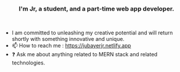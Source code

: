 ### <div align="center">I'm Jr, a student, and a part-time web app developer.</div> 
<br/>  
 
  
- I am committed to unleashing my creative potential and will return shortly with something innovative and unique.
- 📫 How to reach me : https://jubayerjr.netlify.app
- ❓ Ask me about anything related to MERN stack and related technologies.

<!---
ju bayerjr20 3/ju bay er jr203 কi cial nnহজ বক reওposn  cause ibbtnns `R EAME.md` hu(হthiনsnহ hh হ jj n  uufil e) appears   on yoমমurম।bb Gনi  jtHhnnuuনnnbbb nnpnnnrমofilbম  মbe.
You nncanক হjjclickn the Prevহiew li nk to take  naজক loজokক at yourজ
--->


  

<br/>  
<br/>  
